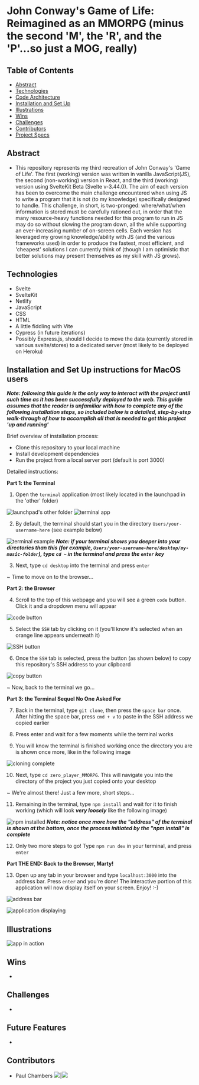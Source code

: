 # John Conway's Game of Life: Reimagined as an MMORPG (minus the second 'M', the 'R', and the 'P'...so just a MOG, really)

## Table of Contents

- [Abstract](#Abstract)
- [Technologies](#Technologies)
- [Code Architecture](#Code-Architecture)
- [Installation and Set Up](#Installation-and-Set-Up)
- [Illustrations](#Illustrations)
- [Wins](#Wins)
- [Challenges](#Challenges)
- [Contributors](#Contributors)
- [Project Specs](#Project-Specs)

## Abstract

- This repository represents my third recreation of John Conway's 'Game of Life'. The first (working) version was written in vanilla JavaScript(JS), the second (non-working) version in React, and the third (working) version using SvelteKit Beta (Svelte v-3.44.0). The aim of each version has been to overcome the main challenge encountered when using JS to write a program that it is not (to my knowledge) specifically designed to handle.
  This challenge, in short, is two-pronged: where/what/when information is stored must be carefully rationed out, in order that the many resource-heavy functions needed for this program to run in JS may do so without slowing the program down, all the while supporting an ever-increasing number of on-screen cells. Each version has leveraged my growing knowledge/ability with JS (and the various frameworks used) in order to produce the fastest, most efficient, and 'cheapest' solutions I can currently think of (though I am optimistic that better solutions may present themselves as my skill with JS grows).

## Technologies

- Svelte
- SvelteKit
- Netlify
- JavaScript
- CSS
- HTML
- A little fiddling with Vite
- Cypress (in future iterations)
- Possibly Express.js, should I decide to move the data (currently stored in various svelte/stores) to a dedicated server (most likely to be deployed on Heroku)

## Installation and Set Up instructions for MacOS users

***Note: following this guide is the only way to interact with the project until such time as it has been successfully deployed to the web. This guide assumes that the reader is unfamiliar with how to complete any of the following installation steps, so included below is a detailed, step-by-step walk-through of how to accomplish all that is needed to get this project 'up and running'***

Brief overview of installation process:
  - Clone this repository to your local machine
  - Install development dependencies
  - Run the project from a local server port (default is port 3000)

Detailed instructions:

**Part 1: the Terminal**

1. Open the ```terminal``` application (most likely located in the launchpad in the 'other' folder)

![launchpad's other folder](https://i.imgur.com/Dyzcc5S.png)
![terminal app](https://i.imgur.com/d9JORYq.png)

2. By default, the terminal should start you in the directory ```Users/your-username-here``` (see example below)

![terminal example](https://i.imgur.com/DGGgLpA.png)
***Note: if your terminal shows you deeper into your directories than this (for example, ```Users/your-username-here/desktop/my-music-folder```), type ```cd ~``` in the terminal and press the ```enter``` key***

3. Next, type ```cd desktop``` into the terminal and press ```enter```

~ Time to move on to the browser...


**Part 2: the Browser**

4. Scroll to the top of this webpage and you will see a green ```code``` button. Click it and a dropdown menu will appear

![code button](https://i.imgur.com/5Aw8DYA.png)

5. Select the ```SSH``` tab by clicking on it (you'll know it's selected when an orange line appears underneath it)

![SSH button](https://i.imgur.com/ZWntX3u.png)

6. Once the ```SSH``` tab is selected, press the button (as shown below) to copy this repository's SSH address to your clipboard

![copy button](https://i.imgur.com/sWaOFQs.png)

~ Now, back to the terminal we go...


**Part 3: the Terminal Sequel No One Asked For**

7. Back in the terminal, type ```git clone```, then press the ```space bar``` once. After hitting the space bar, press ```cmd + v``` to paste in the SSH address we copied earlier
 
8. Press enter and wait for a few moments while the terminal works
 
9. You will know the terminal is finished working once the directory you are is shown once more, like in the following image

![cloning complete](https://i.imgur.com/4B2KieK.png)

10. Next, type ```cd zero_player_MMORPG```. This will navigate you into the directory of the project you just copied onto your desktop


~ We're almost there! Just a few more, short steps...


11. Remaining in the terminal, type ```npm install``` and wait for it to finish working (which will look ***very loosely*** like the following image)

![npm installed](https://i.imgur.com/PANLZzp.png)
***Note: notice once more how the "address" of the terminal is shown at the bottom, once the process initiated by the "npm install" is complete***

12. Only two more steps to go! Type ```npm run dev``` in your terminal, and press ```enter```


**Part THE END: Back to the Browser, Marty!**

13. Open up any tab in your browser and type ```localhost:3000``` into the address bar. Press ```enter``` and you're done! The interactive portion of this application will now display itself on your screen. Enjoy! :-)

![address bar](https://i.imgur.com/yw2MSD3.png)

![application displaying](https://i.imgur.com/Baln7eu.png)


## Illustrations

![app in action](https://github.com/PaulTimothyChambers/zero_player_MMORPG/blob/main/cut.gif)

## Wins

-

## Challenges

-

## Future Features

-

## Contributors

- Paul Chambers [<img src="https://img.shields.io/badge/GitHub-181717.svg?&style=flaste&logo=github&logoColor=white" />](https://github.com/PaulTimothyChambers)|[<img src= "https://img.shields.io/badge/in-LinkedIn-blue" />](https://www.linkedin.com/in/paultimothychambers/)
